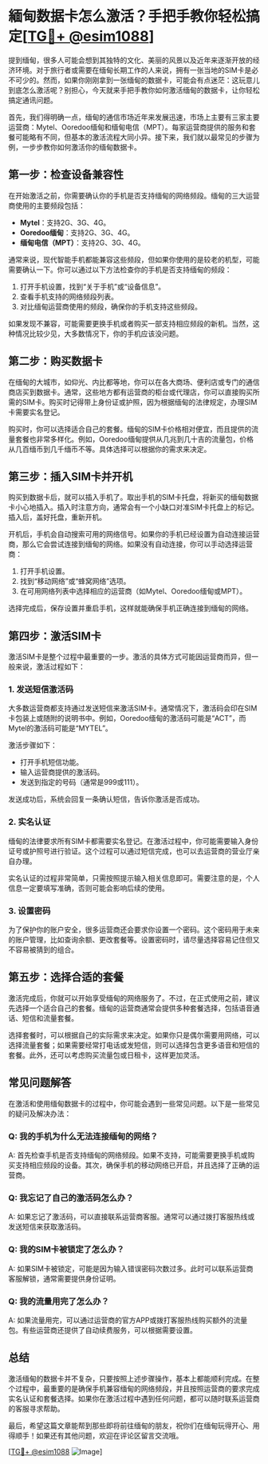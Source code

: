 # 緬甸数据卡怎么激活？手把手教你轻松搞定[[TG💪+ @esim1088](https://t.me/s/esim1088)]

提到缅甸，很多人可能会想到其独特的文化、美丽的风景以及近年来逐渐开放的经济环境。对于旅行者或需要在缅甸长期工作的人来说，拥有一张当地的SIM卡是必不可少的。然而，如果你刚刚拿到一张缅甸的数据卡，可能会有点迷茫：这玩意儿到底怎么激活呢？别担心，今天就来手把手教你如何激活缅甸的数据卡，让你轻松搞定通讯问题。

首先，我们得明确一点，缅甸的通信市场近年来发展迅速，市场上主要有三家主要运营商：Mytel、Ooredoo缅甸和缅甸电信（MPT）。每家运营商提供的服务和套餐可能略有不同，但基本的激活流程大同小异。接下来，我们就以最常见的步骤为例，一步步教你如何激活你的缅甸数据卡。

## 第一步：检查设备兼容性

在开始激活之前，你需要确认你的手机是否支持缅甸的网络频段。缅甸的三大运营商使用的主要频段包括：

- **Mytel**：支持2G、3G、4G。
- **Ooredoo缅甸**：支持2G、3G、4G。
- **缅甸电信（MPT）**：支持2G、3G、4G。

通常来说，现代智能手机都能兼容这些频段，但如果你使用的是较老的机型，可能需要确认一下。你可以通过以下方法检查你的手机是否支持缅甸的频段：

1. 打开手机设置，找到“关于手机”或“设备信息”。
2. 查看手机支持的网络频段列表。
3. 对比缅甸运营商使用的频段，确保你的手机支持这些频段。

如果发现不兼容，可能需要更换手机或者购买一部支持相应频段的新机。当然，这种情况比较少见，大多数情况下，你的手机应该没问题。

## 第二步：购买数据卡

在缅甸的大城市，如仰光、内比都等地，你可以在各大商场、便利店或专门的通信商店买到数据卡。通常，这些地方都有运营商的柜台或代理店，你可以直接购买所需的SIM卡。购买时记得带上身份证或护照，因为根据缅甸的法律规定，办理SIM卡需要实名登记。

购买时，你可以选择适合自己的套餐。缅甸的SIM卡价格相对便宜，而且提供的流量套餐也非常多样化。例如，Ooredoo缅甸提供从几兆到几十吉的流量包，价格从几百缅币到几千缅币不等。具体选择可以根据你的需求来决定。

## 第三步：插入SIM卡并开机

购买到数据卡后，就可以插入手机了。取出手机的SIM卡托盘，将新买的缅甸数据卡小心地插入。插入时注意方向，通常会有一个小缺口对准SIM卡托盘上的标记。插入后，盖好托盘，重新开机。

开机后，手机会自动搜索可用的网络信号。如果你的手机已经设置为自动连接运营商，那么它会尝试连接到缅甸的网络。如果没有自动连接，你可以手动选择运营商：

1. 打开手机设置。
2. 找到“移动网络”或“蜂窝网络”选项。
3. 在可用网络列表中选择相应的运营商（如Mytel、Ooredoo缅甸或MPT）。

选择完成后，保存设置并重启手机，这样就能确保手机正确连接到缅甸的网络。

## 第四步：激活SIM卡

激活SIM卡是整个过程中最重要的一步。激活的具体方式可能因运营商而异，但一般来说，激活过程如下：

### 1. 发送短信激活码

大多数运营商都支持通过发送短信来激活SIM卡。通常情况下，激活码会印在SIM卡包装上或随附的说明书中。例如，Ooredoo缅甸的激活码可能是“ACT”，而Mytel的激活码可能是“MYTEL”。

激活步骤如下：

- 打开手机短信功能。
- 输入运营商提供的激活码。
- 发送到指定的号码（通常是999或111）。

发送成功后，系统会回复一条确认短信，告诉你激活是否成功。

### 2. 实名认证

缅甸的法律要求所有SIM卡都需要实名登记。在激活过程中，你可能需要输入身份证号或护照号进行验证。这个过程可以通过短信完成，也可以去运营商的营业厅亲自办理。

实名认证的过程非常简单，只需按照提示输入相关信息即可。需要注意的是，个人信息一定要填写准确，否则可能会影响后续的使用。

### 3. 设置密码

为了保护你的账户安全，很多运营商还会要求你设置一个密码。这个密码用于未来的账户管理，比如查询余额、更改套餐等。设置密码时，请尽量选择容易记住但又不容易被猜到的组合。

## 第五步：选择合适的套餐

激活完成后，你就可以开始享受缅甸的网络服务了。不过，在正式使用之前，建议先选择一个适合自己的套餐。缅甸的运营商通常会提供多种套餐选择，包括语音通话、短信和流量套餐。

选择套餐时，可以根据自己的实际需求来决定。如果你只是偶尔需要用网络，可以选择流量套餐；如果需要经常打电话或发短信，则可以选择包含更多语音和短信的套餐。此外，还可以考虑购买流量包或日租卡，这样更加灵活。

## 常见问题解答

在激活和使用缅甸数据卡的过程中，你可能会遇到一些常见问题。以下是一些常见的疑问及解决办法：

### Q: 我的手机为什么无法连接缅甸的网络？
A: 首先检查手机是否支持缅甸的网络频段。如果不支持，可能需要更换手机或购买支持相应频段的设备。其次，确保手机的移动网络已开启，并且选择了正确的运营商。

### Q: 我忘记了自己的激活码怎么办？
A: 如果忘记了激活码，可以直接联系运营商客服。通常可以通过拨打客服热线或发送短信来获取激活码。

### Q: 我的SIM卡被锁定了怎么办？
A: 如果SIM卡被锁定，可能是因为输入错误密码次数过多。此时可以联系运营商客服解锁，通常需要提供身份证明。

### Q: 我的流量用完了怎么办？
A: 如果流量用完，可以通过运营商的官方APP或拨打客服热线购买额外的流量包。有些运营商还提供了自动续费服务，可以根据需要设置。

## 总结

激活缅甸的数据卡并不复杂，只要按照上述步骤操作，基本上都能顺利完成。在整个过程中，最重要的是确保手机兼容缅甸的网络频段，并且按照运营商的要求完成实名认证和套餐选择。如果你在激活过程中遇到任何问题，都可以随时联系运营商的客服寻求帮助。

最后，希望这篇文章能帮到那些即将前往缅甸的朋友，祝你们在缅甸玩得开心、用得顺手！如果还有其他问题，欢迎在评论区留言交流哦。

[[TG💪+ @esim1088](https://t.me/s/esim1088) ![Image](https://i.postimg.cc/4NQfJmqS/Snipaste-2025-05-13-00-14-12.png)]